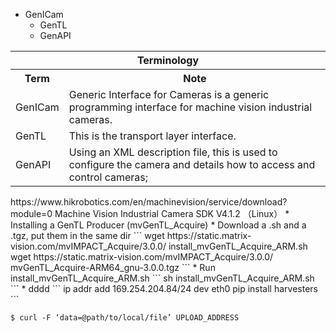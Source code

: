 * GenICam
  * GenTL
  * GenAPI
<table>
  <tr>
    <th colspan="2"> Terminology </th> 
  </tr>
  <tr>
    <th> Term </th> <th> Note </th>
  </tr>
  <tr>
    <td> GenICam </td> <td> Generic Interface for Cameras is a generic programming interface for machine vision industrial cameras. </td>
  </tr>
  <tr>
    <td> GenTL </td> <td> This is the transport layer interface. </td> 
  </tr>
  <tr>
    <td> GenAPI </td> <td> Using an XML description file, this is used to configure the camera and details how to access and control cameras; </td>
  </tr>
</table>
   https://www.hikrobotics.com/en/machinevision/service/download?module=0
   Machine Vision Industrial Camera SDK V4.1.2 （Linux）
* Installing a GenTL Producer (mvGenTL_Acquire)
  * Download a .sh and a .tgz, put them in the same dir
    ```
    wget https://static.matrix-vision.com/mvIMPACT_Acquire/3.0.0/    install_mvGenTL_Acquire_ARM.sh
    wget https://static.matrix-vision.com/mvIMPACT_Acquire/3.0.0/    mvGenTL_Acquire-ARM64_gnu-3.0.0.tgz
    ```
  * Run install_mvGenTL_Acquire_ARM.sh
    ```
    sh install_mvGenTL_Acquire_ARM.sh
    ```
  * dddd
    ``` 
    ip addr add 169.254.204.84/24 dev eth0 
    pip install harvesters
    ```


    $ curl -F ‘data=@path/to/local/file’ UPLOAD_ADDRESS